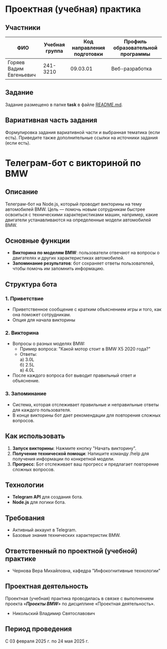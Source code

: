 # Проектная (учебная) практика

## Участники

| ФИО | Учебная группа | Код направления подготовки | Профиль образовательной программы |
|-----|----------------|----------------------------|-----------------------------------|
| Горяев Вадим Евгеньевич | 241-3210 | 09.03.01 | Веб-разработка |


## Задание

Задание размещено в папке **task** в файле [README.md](task/README.md).

## Вариативная часть задания

Формулировка задания вариативной части и выбранная тематика (если есть). Приведите также дополнительные ссылки на источники задания (если есть).

# Телеграм-бот с викториной по BMW

## Описание

Телеграм-бот на Node.js, который проводит викторины на тему автомобилей BMW. Цель — помочь новым сотрудникам быстрее освоиться с техническими характеристиками машин, например, какие двигатели устанавливаются на определенные модели автомобилей BMW.

## Основные функции

- **Викторина по моделям BMW**: пользователи отвечают на вопросы о двигателях и других характеристиках автомобилей.
- **Запоминание результатов**: бот сохраняет ответы пользователей, чтобы помочь им запомнить информацию.

## Структура бота

### 1. Приветствие

- Приветственное сообщение с кратким объяснением игры и того, как она поможет сотрудникам.
- Опция для начала викторины

### 2. Викторина

- Вопросы о разных моделях BMW:
  - Пример вопроса: "Какой мотор стоит в BMW X5 2020 года?"
  - Ответы:  
    а) 3.0L  
    б) 2.5L  
    в) 4.0L
- После каждого вопроса бот выводит правильный ответ и объяснение.

### 3. Запоминание

- Система, которая отслеживает правильные и неправильные ответы для каждого пользователя.
- В конце викторины бот дает рекомендации для повторения сложных вопросов.


## Как использовать

1. **Запуск викторины**: Нажмите кнопку "Начать викторину".
2. **Получение технической помощи**: Напишите команду /help для получения информации по конкретной модели.
3. **Прогресс**: Бот отслеживает ваш прогресс и предлагает повторение сложных вопросов.

## Технологии

- **Telegram API** для создания бота.
- **Node.js** для логики бота.

## Требования

- Активный аккаунт в Telegram.
- Базовые знания технических характеристик BMW.

## Ответственный по проектной (учебной) практике

- Чернова Вера Михайловна, кафедра "Инфокогнитивные технологии"
  
## Проектная деятельность

Проектная (учебная) практика проводилась в связке с выполнением проекта «***Проекты BMW***» по дисциплине «Проектная деятельность».

- Никольский Владимир Святославович

## Период проведения

С 03 февраля 2025 г. по 24 мая 2025 г.
